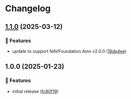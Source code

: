 # Changelog

## [1.1.0](https://github.com/Norgate-AV/NAVDatabase.Amx.MatrixSwitcherUI/compare/v1.0.0...v1.1.0) (2025-03-12)

### 🌟 Features

- update to support NAVFoundation.Amx v2.0.0 ([19de4ee](https://github.com/Norgate-AV/NAVDatabase.Amx.MatrixSwitcherUI/commit/19de4ee7b9c4a0c2548d17eff0778b594a6309e3))

## 1.0.0 (2025-01-23)

### 🌟 Features

- initial release ([fc80f19](https://github.com/Norgate-AV/NAVDatabase.Amx.MatrixSwitcherUI/commit/fc80f1976809bb23b2b814a7c835d169bb50ca83))
